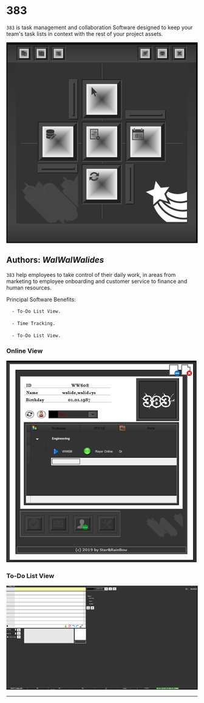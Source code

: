 # 383
`383` is task management and collaboration Software designed to keep your team's task lists in context with the rest of your project assets.


![](Img/383_1.png)


**Authors:**  *WalWalWalides*
------

`383` help employees to take control of their daily work, in areas from marketing to employee onboarding and customer service to finance and human resources.


Principal Software Benefits:

      - To-Do List View.

      - Time Tracking.

      - To-Do List View.

    
### Online View
![](Img/383_2.png)

### To-Do List View
![](Img/383_4.png)


------

